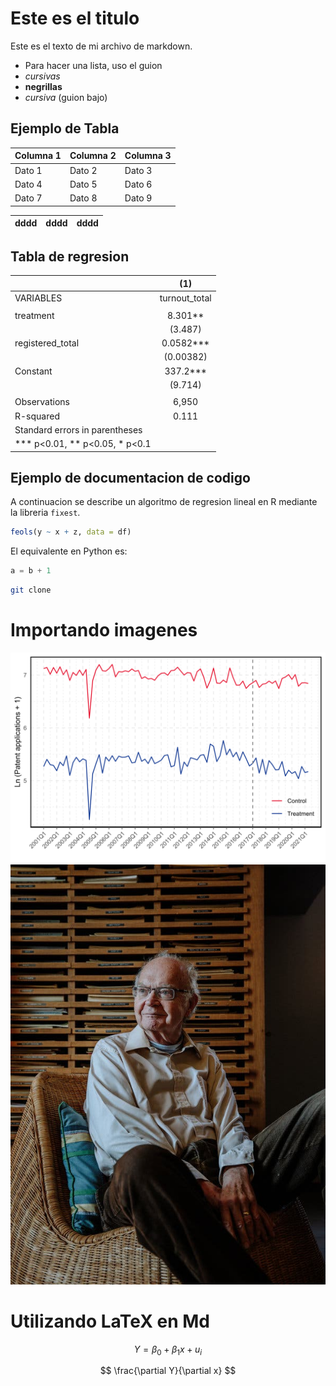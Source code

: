 # Este es el titulo 

Este es el texto de mi archivo de markdown. 

- Para hacer una lista, uso el guion
- *cursivas*
- **negrillas**
- _cursiva_ (guion bajo)

## Ejemplo de Tabla

| Columna 1 | Columna 2 | Columna 3 |
|-----------|-----------|-----------|
| Dato 1    | Dato 2    | Dato 3    |
| Dato 4    | Dato 5    | Dato 6    |
| Dato 7    | Dato 8    | Dato 9    |

| dddd | dddd | dddd |
|----- |----- |----- |

## Tabla de regresion


|                                  |      (1)      |
|----------------------------------|:-------------:|
| VARIABLES                        | turnout_total |
|                                  |               |
| treatment                        |    8.301**    |
|                                  |    (3.487)    |
| registered_total                 |   0.0582***   |
|                                  |   (0.00382)   |
| Constant                         |    337.2***   |
|                                  |    (9.714)    |
|                                  |               |
| Observations                     |     6,950     |
| R-squared                        |     0.111     |
| Standard   errors in parentheses |               |
| ***   p<0.01, ** p<0.05, * p<0.1 |               |

## Ejemplo de documentacion de codigo

A continuacion se describe un algoritmo de regresion lineal en R mediante la libreria `fixest`.

```r
feols(y ~ x + z, data = df)
```

El equivalente en Python es:

```python
a = b + 1
```

```bash
git clone 
```

# Importando imagenes 

![Figura 1](quarterly_common_trends.png)
![Figura 2](../img/knuth.jpg)

# Utilizando LaTeX en Md

$$ Y = \beta_0 + \beta_1x + u_i$$

$$ \frac{\partial Y}{\partial x} $$
